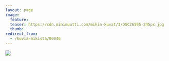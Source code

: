 ```yaml
---
layout: page
image:
  feature:
  teaser: https://cdn.minimuutti.com/mikin-kuvat/3/DSC26595-245px.jpg
  thumb:
redirect_from:
  - /kuvia-mikista/00046
---
```


![](https://cdn.minimuutti.com/mikin-kuvat/3/DSC26595-800px.jpg)
